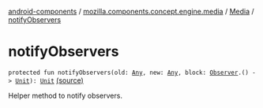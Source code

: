[android-components](../../index.md) / [mozilla.components.concept.engine.media](../index.md) / [Media](index.md) / [notifyObservers](./notify-observers.md)

# notifyObservers

`protected fun notifyObservers(old: `[`Any`](https://kotlinlang.org/api/latest/jvm/stdlib/kotlin/-any/index.html)`, new: `[`Any`](https://kotlinlang.org/api/latest/jvm/stdlib/kotlin/-any/index.html)`, block: `[`Observer`](-observer/index.md)`.() -> `[`Unit`](https://kotlinlang.org/api/latest/jvm/stdlib/kotlin/-unit/index.html)`): `[`Unit`](https://kotlinlang.org/api/latest/jvm/stdlib/kotlin/-unit/index.html) [(source)](https://github.com/mozilla-mobile/android-components/blob/master/components/concept/engine/src/main/java/mozilla/components/concept/engine/media/Media.kt#L215)

Helper method to notify observers.

